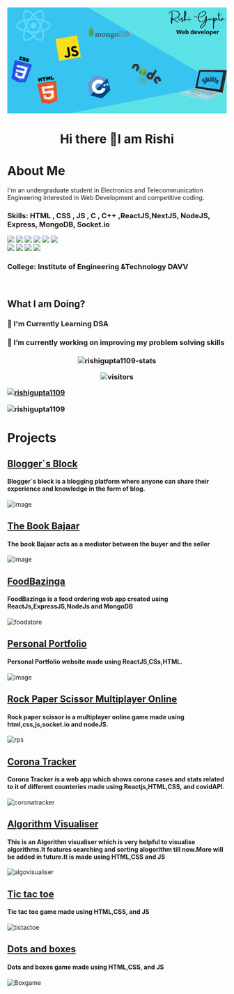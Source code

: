

<h3 align="center"> </h3>


![](https://github.com/rishigupta1109/rishigupta1109/blob/main/skills-img.png)
<h1 align="center">Hi there 👋I am Rishi </h1>
<h1>About Me</h1>

<p>
 I'm an undergraduate student in Electronics and Telecommunication Engineering interested in Web Development and competitive coding. 
</p>

<h3> Skills: HTML , CSS , JS , C , C++  ,ReactJS,NextJS, NodeJS, Express, MongoDB, Socket.io</h3>
<span>
<img src="https://img.shields.io/badge/html5%20-%23E34F26.svg?&style=for-the-badge&logo=html5&logoColor=white"/>
<img src="https://img.shields.io/badge/css3%20-%231572B6.svg?&style=for-the-badge&logo=css3&logoColor=white"/>
<img src="https://img.shields.io/badge/javascript%20-%23323330.svg?&style=for-the-badge&logo=javascript&logoColor=%23F7DF1E"/>
 <img src="https://img.shields.io/badge/-ReactJs-61DAFB?logo=react&logoColor=white&style=for-the-badge"/>
 <img src="https://img.shields.io/badge/Node.js-43853D?style=for-the-badge&logo=node.js&logoColor=white"/>
  <img src="https://img.shields.io/badge/Next.js-43853D?style=for-the-badge&logo=node.js&logoColor=white"/>

<br>
<span>
<img src="https://img.shields.io/badge/C-00599C?style=for-the-badge&logo=c&logoColor=white "/>
<img src="https://img.shields.io/badge/C%2B%2B-00599C?style=for-the-badge&logo=c%2B%2B&logoColor=white "/>

<img src="https://img.shields.io/badge/git%20-%23404d59.svg?&style=for-the-badge&logo=git&logoColor=white"/>
<img src="https://img.shields.io/badge/github%20-%23121011.svg?&style=for-the-badge&logo=github&logoColor=white"/></span>
<br>
</span>

<h3> College: Institute of Engineering &Technology DAVV </h3> <br />



<h2 align="left"> What I am Doing? </h2>

<h3>📑 I'm Currently Learning DSA </h3>

<h3>🔭 I’m currently working on improving my problem solving skills<h3>
 <center>
<img src="https://github-readme-stats.vercel.app/api?username=rishigupta1109&show_icons=true&count_private=true" alt="rishigupta1109-stats" />
<p><img src="https://visitor-badge.glitch.me/badge?page_id=rishigupta1109.rishigupta1109" alt="visitors"></p>
</center>
 <p align="left"> <a href="https://github.com/ryo-ma/github-profile-trophy"><img src="https://github-profile-trophy.vercel.app/?username=rishigupta1109" alt="rishigupta1109" /></a> </p>
<p><img align="center" src="https://github-readme-streak-stats.herokuapp.com/?user=rishigupta1109&" alt="rishigupta1109" /></p>

 
 
 <h1>Projects</h1>
  <h2><a href="https://bloggers-block.vercel.app/">Blogger`s Block</a> </h2>
 
 <h4>Blogger`s block is a blogging platform where anyone can share their experience and knowledge in the form of blog.</h4>

![image](https://user-images.githubusercontent.com/84670640/215348811-fe447481-5590-4f32-9491-e65d6266bc2e.png)



 
  <h2><a href="https://thebookbajaar.vercel.app/">The Book Bajaar</a> </h2>
 
 <h4>The book Bajaar acts as a mediator between the buyer and the seller</h4>

 ![image](https://user-images.githubusercontent.com/84670640/207382887-ed2a5a57-cb8b-4b0c-b5cf-a90c94ba88f5.png)

 
 <h2><a href="https://www.linkedin.com/posts/rishi-gupta-027298204_webdevelopment-learning-reactjs-activity-6814595111528353792-OW1H">FoodBazinga</a> </h2>
 
 <h4>FoodBazinga is a food ordering web app created using ReactJs,ExpressJS,NodeJs and MongoDB </h4>

  ![foodstore](https://user-images.githubusercontent.com/84670640/144411975-4c571f4e-713e-4986-996c-6eeb124f40c8.PNG)
 
 <h2><a href="https://rishigupta.vercel.app/">Personal Portfolio</a> </h2>
 
 <h4>Personal Portfolio website made using ReactJS,CSs,HTML. </h4>
 
![image](https://user-images.githubusercontent.com/84670640/207383089-1f4ad08e-b3fe-4371-a09a-8de4cdb4ba0a.png)


 
  <h2><a href="https://ropasc.vercel.app/">Rock Paper Scissor Multiplayer Online</a> </h2>
 
 <h4>Rock paper scissor is a multiplayer online game made using html,css,js,socket.io and nodeJS. </h4>

![rps](https://user-images.githubusercontent.com/84670640/144414358-19e9366b-ba74-4e3a-8463-abe6f541caa9.PNG)
 
   <h2><a href="https://rishigupta1109.github.io/CoronaTracker/">Corona Tracker</a> </h2>
 
 <h4>Corona Tracker is a web app which shows corona cases and stats related to it of different counteries made using Reactjs,HTML,CSS, and covidAPI. </h4>

![coronatracker](https://user-images.githubusercontent.com/84670640/144414922-3df00dde-2c4e-47b0-9200-250eb1e78e54.PNG)
 
 
 <h2> <a href="https://rishigupta1109.github.io/algorithm_visualiser/">Algorithm Visualiser</a> </h2> 
 
 <h4>This is an Algorithm visualiser which is very helpful to visualise algorithms.It features searching and sorting alogorithm till now.More will be added in future.It is made using HTML,CSS and JS </h4>

![algovisualiser](https://user-images.githubusercontent.com/84670640/144415337-8c9b751f-ca48-4fe7-8fb9-40cb3ec0f085.PNG)
 
   <h2><a href="https://rishigupta1109.github.io/tictaktoe">Tic tac toe</a> </h2>
 
 <h4>Tic tac toe game made using HTML,CSS, and JS </h4>

 ![tictactoe](https://user-images.githubusercontent.com/84670640/144415994-86185af8-6233-415a-a8a6-98290c46e7cb.PNG)
 
   <h2><a href="https://rishigupta1109.github.io/Dots-Boxes/">Dots and boxes</a> </h2>
 
 <h4>Dots and boxes game made using HTML,CSS, and JS </h4>

![Boxgame](https://user-images.githubusercontent.com/84670640/144416326-4afc75e5-209d-447a-9dbc-4fcf9cb08d49.PNG)





 
